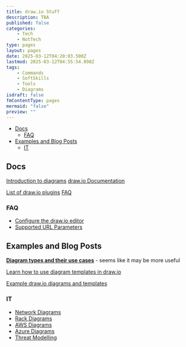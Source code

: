 ```yaml
---
title: draw.io Stuff
description: TBA
published: false
categories:
    - Tech
    - NotTech
type: pages
layout: pages
date: 2025-03-12T04:20:03.500Z
lastmod: 2025-03-12T04:55:54.098Z
tags:
    - Commands
    - SoftSkills
    - Tools
    - Diagrams
isdraft: false
fmContentType: pages
mermaid: "false"
preview: ""
---
```


<!--- cSpell:disable --->
* [Docs](#docs)
  * [FAQ](#faq)
* [Examples and Blog Posts](#examples-and-blog-posts)
  * [IT](#it)
<!--- cSpell:enable --->

## Docs

[Introduction to diagrams](https://www.drawio.com/doc/getting-started-diagram-types)
[draw.io Documentation](https://www.drawio.com/doc/)

[List of draw.io plugins](https://www.drawio.com/doc/faq/plugins)
[FAQ](https://www.drawio.com/doc/faq/)

### FAQ

* [Configure the draw.io editor](https://www.drawio.com/doc/faq/configure-diagram-editor)
* [Supported URL Parameters](https://www.drawio.com/doc/faq/supported-url-parameters)

## Examples and Blog Posts

**[Diagram types and their use cases](https://www.drawio.com/blog/use-cases)** - seems like it may be more useful

[Learn how to use diagram templates in draw.io](https://www.drawio.com/blog/templates)

[Example draw.io diagrams and templates](https://www.drawio.com/example-diagrams)

### IT

* [Network Diagrams](https://www.drawio.com/blog/network-diagrams)
* [Rack Diagrams](https://www.drawio.com/blog/rack-diagrams)
* [AWS Diagrams](https://www.drawio.com/blog/aws-diagrams)
* [Azure Diagrams](https://www.drawio.com/blog/azure-diagrams)
* [Threat Modelling](https://www.drawio.com/blog/threat-modelling)
